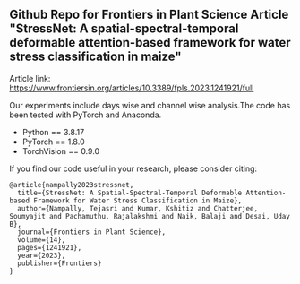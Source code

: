 ## Github Repo for Frontiers in Plant Science Article "StressNet: A spatial-spectral-temporal deformable attention-based framework for water stress classification in maize"

Article link: https://www.frontiersin.org/articles/10.3389/fpls.2023.1241921/full

Our experiments include days wise and channel wise analysis.The code has been tested with PyTorch and Anaconda.

- Python == 3.8.17
- PyTorch == 1.8.0
- TorchVision == 0.9.0



If you find our code useful in your research, please consider citing:


```
@article{nampally2023stressnet,
  title={StressNet: A Spatial-Spectral-Temporal Deformable Attention-based Framework for Water Stress Classification in Maize},
  author={Nampally, Tejasri and Kumar, Kshitiz and Chatterjee, Soumyajit and Pachamuthu, Rajalakshmi and Naik, Balaji and Desai, Uday B},
  journal={Frontiers in Plant Science},
  volume={14},
  pages={1241921},
  year={2023},
  publisher={Frontiers}
}
```
